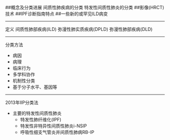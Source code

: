 ##概念及分类进展
    间质性肺疾病的分类
    特发性间质性肺炎的分类
##影像(HRCT)技术
##IPF诊断指南特点
##一些新的或罕见ILD病变

***

定义
间质性肺部疾病(ILD)
弥漫性肺实质疾病(DPLD)
弥漫性肺部疾病(DLD)

***
分类方法
- 病因
- 病理
- 临床行为
- 多学科协作
- 机制性分类
- 基于分子水平、基因等

***
2013年IIP分类法
- 主要的特发性间质性肺炎
    - 特发性肺纤维化(IPF)
    - 特发性非特异性间质性肺炎i-NSIP
    - 呼吸性细支气管炎并间质性肺病RB-IP